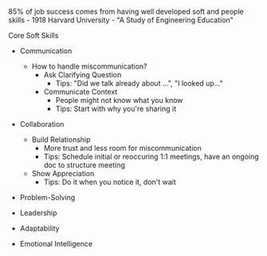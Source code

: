 
85% of job success comes from having well developed soft and people skills - 1918 Harvard University - "A Study of Engineering Education"

Core Soft Skills
- Communication
	- How to handle miscommunication?
		- Ask Clarifying Question
			- Tips: "Did we talk already about ...", "I looked up..."
		- Communicate Context
			- People might not know what you know
			- Tips: Start with why you're sharing it
	
- Collaboration
	- Build Relationship
		- More trust and less room for miscommunication
		- Tips: Schedule initial or reoccuring 1:1 meetings, have an ongoing doc to structure meeting
	- Show Appreciation
		- Tips: Do it when you notice it, don't wait

- Problem-Solving
- Leadership
- Adaptability
- Emotional Intelligence